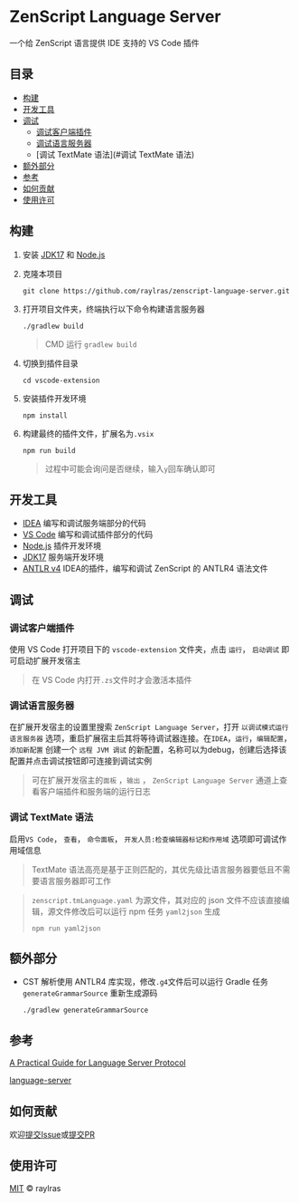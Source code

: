 # ZenScript Language Server

一个给 ZenScript 语言提供 IDE 支持的 VS Code 插件

## 目录

- [构建](#构建)
- [开发工具](#开发工具)
- [调试](#调试)
  - [调试客户端插件](#调试客户端插件)
  - [调试语言服务器](#调试语言服务器)
  - [调试 TextMate 语法](#调试 TextMate 语法)
- [额外部分](#额外部分)
- [参考](#参考)
- [如何贡献](#如何贡献)
- [使用许可](#使用许可)

## 构建

1. 安装 [JDK17](https://mirrors.tuna.tsinghua.edu.cn/Adoptium/17/jdk/) 和 [Node.js](https://nodejs.org/)

2. 克隆本项目

   ```shell
   git clone https://github.com/raylras/zenscript-language-server.git
   ```

3. 打开项目文件夹，终端执行以下命令构建语言服务器

   ```shell
   ./gradlew build
   ```
   > CMD 运行 `gradlew build`

4. 切换到插件目录

   ```shell
   cd vscode-extension
   ```

5. 安装插件开发环境

   ```shell
   npm install
   ```

6. 构建最终的插件文件，扩展名为`.vsix`

   ```shell
   npm run build
   ```
   >过程中可能会询问是否继续，输入`y`回车确认即可

## 开发工具

- [IDEA](https://www.jetbrains.com/idea/) 编写和调试服务端部分的代码
- [VS Code](https://code.visualstudio.com/) 编写和调试插件部分的代码
- [Node.js](https://nodejs.org/) 插件开发环境
- [JDK17](https://mirrors.tuna.tsinghua.edu.cn/Adoptium/17/jdk/) 服务端开发环境
- [ANTLR v4](https://plugins.jetbrains.com/plugin/7358-antlr-v4) IDEA的插件，编写和调试 ZenScript 的 ANTLR4 语法文件

## 调试

### 调试客户端插件

使用 VS Code 打开项目下的 `vscode-extension` 文件夹，点击 `运行`， `启动调试` 即可启动扩展开发宿主

> 在 VS Code 内打开`.zs`文件时才会激活本插件

### 调试语言服务器

在扩展开发宿主的设置里搜索 `ZenScript Language Server`，打开 `以调试模式运行语言服务器` 选项，重启扩展宿主后其将等待调试器连接。在`IDEA`，`运行`，`编辑配置`，`添加新配置` 创建一个 `远程 JVM 调试` 的新配置，名称可以为debug，创建后选择该配置并点击调试按钮即可连接到调试实例

> 可在扩展开发宿主的`面板` ，`输出` ， `ZenScript Language Server` 通道上查看客户端插件和服务端的运行日志

### 调试 TextMate 语法

启用`VS Code`， `查看`， `命令面板`， `开发人员:检查编辑器标记和作用域` 选项即可调试作用域信息

> TextMate 语法高亮是基于正则匹配的，其优先级比语言服务器要低且不需要语言服务器即可工作

> `zenscript.tmLanguage.yaml` 为源文件，其对应的 json 文件不应该直接编辑，源文件修改后可以运行 npm 任务 `yaml2json` 生成
>
> ```shell
> npm run yaml2json
> ```

## 额外部分

- CST 解析使用 ANTLR4 库实现，修改`.g4`文件后可以运行 Gradle 任务 `generateGrammarSource` 重新生成源码

  ```shell
  ./gradlew generateGrammarSource
  ```

## 参考

[A Practical Guide for Language Server Protocol](https://medium.com/ballerina-techblog/practical-guide-for-the-language-server-protocol-3091a122b750)

[language-server](https://github.com/lsp-and-implementation/language-server)

## 如何贡献

欢迎[提交Issue](https://github.com/raylras/zenscript-language-server/issues/new)或[提交PR](https://github.com/raylras/zenscript-language-server/pulls)

## 使用许可

[MIT](LICENSE) © raylras
